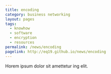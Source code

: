 ```yaml
---
title: encoding
category: business networking
layout: pages
tags:
  - knowhow
  - software
  - encryption
  - resources
permalink: /news/encoding
pagelink: http://eq19.github.io/news/encoding
---
```

Horem ipsum dolor sit amettetur ing elit. 
